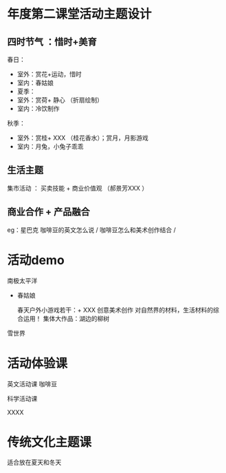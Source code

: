 # 年度第二课堂活动主题设计

## 四时节气 ：惜时+美育

春日：
- 室外：赏花+运动，惜时  
- 室内：春姑娘 
- 夏季：
- 室外：赏荷+ 静心 （折扇绘制）
- 室内：冷饮制作 

秋季：
- 室外：赏桂+ XXX  （桂花香水）；赏月，月影游戏
- 室内：月兔，小兔子乖乖



## 生活主题  
集市活动 ： 买卖技能 + 商业价值观  （郝景芳XXX ）


## 商业合作 + 产品融合  

eg：星巴克 咖啡豆的英文怎么说 / 咖啡豆怎么和美术创作结合 /




# 活动demo 


南极太平洋  

- 春姑娘 
  
  春天户外小游戏若干：+ XXX
  创意美术创作 对自然界的材料，生活材料的综合运用！
  集体大作品：湖边的柳树   

雪世界  

# 活动体验课

英文活动课 咖啡豆 

科学活动课  

XXXX

# 传统文化主题课 
适合放在夏天和冬天 





